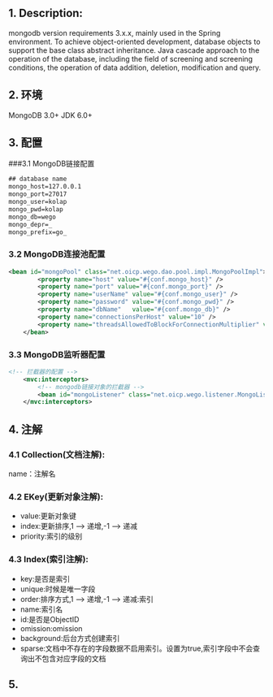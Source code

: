 ## 1. Description:
mongodb version requirements 3.x.x, mainly used in the Spring environment.
To achieve object-oriented development, database objects to support the base class abstract inheritance. Java cascade approach to the operation of the database, including the field of screening and screening conditions, the operation of data addition, deletion, modification and query.

## 2. 环境
MongoDB 3.0+
JDK 6.0+
## 3. 配置
###3.1 MongoDB链接配置
```xml
## database name
mongo_host=127.0.0.1
mongo_port=27017
mongo_user=kolap
mongo_pwd=kolap
mongo_db=wego
mongo_depr=_
mongo_prefix=go_
```
### 3.2 MongoDB连接池配置
```xml
<bean id="mongoPool" class="net.oicp.wego.dao.pool.impl.MongoPoolImpl">
		<property name="host" value="#{conf.mongo_host}" />
		<property name="port" value="#{conf.mongo_port}" />
		<property name="userName" value="#{conf.mongo_user}" />
		<property name="password" value="#{conf.mongo_pwd}" />
		<property name="dbName"   value="#{conf.mongo_db}" />
		<property name="connectionsPerHost" value="10" />
		<property name="threadsAllowedToBlockForConnectionMultiplier" value="15" />
	</bean>
```
### 3.3 MongoDB监听器配置
```xml
<!-- 拦截器的配置 -->
    <mvc:interceptors>
    	<!-- mongodb链接对象的拦截器 -->
    	<bean id="mongoListener" class="net.oicp.wego.listener.MongoListener"/>
    </mvc:interceptors>
```
## 4. 注解
### 4.1 Collection(文档注解):
name：注解名

### 4.2 EKey(更新对象注解):
* value:更新对象键
* index:更新排序,1 --> 递增,-1 --> 递减
* priority:索引的级别

### 4.3 Index(索引注解):
* key:是否是索引
* unique:时候是唯一字段
* order:排序方式,1 --> 递增,-1 --> 递减:索引
* name:索引名
* id:是否是ObjectID
* omission:omission
* background:后台方式创建索引
* sparse:文档中不存在的字段数据不启用索引。设置为true,索引字段中不会查询出不包含对应字段的文档

## 5.